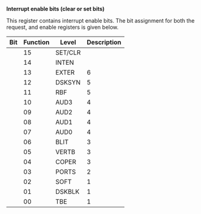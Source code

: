 **Interrupt enable bits (clear or set bits)**

This register contains interrupt enable bits. The bit assignment for both the request, and enable registers is given below.

| Bit| Function| Level| Description  |
|---|---|---|---  |
||15| SET/CLR| | Set/clear control bit. Determines if bits written with a 1 get set or cleared. Bits written with a zero are always unchanged.  |
||14| INTEN| | Master interrupt (enable only, no request)  |
||13| EXTER| 6| External interrupt  |
||12| DSKSYN| 5| Disk sync register (DSKSYNC) matches disk  |
||11| RBF| 5| Serial port receive buffer full  |
||10| AUD3| 4| Audio channel 3 block finished  |
||09| AUD2| 4| Audio channel 2 block finished  |
||08| AUD1| 4| Audio channel 1 block finished  |
||07| AUD0| 4| Audio channel 0 block finished  |
||06| BLIT| 3| Blitter has finished  |
||05| VERTB| 3| Start of vertical blank  |
||04| COPER| 3| Coprocessor  |
||03| PORTS| 2| I/O Ports and timers  |
||02| SOFT| 1| Reserved for software initiated interrupt.  |
||01| DSKBLK| 1| Disk block finished  |
||00| TBE| 1| Serial port transmit buffer empty|

